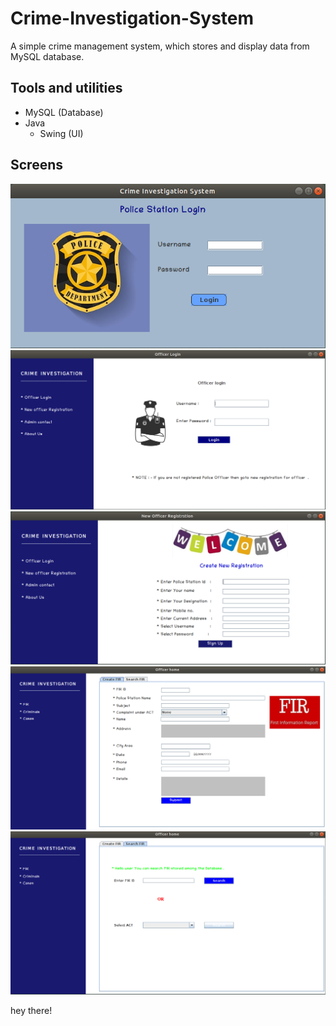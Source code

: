# Crime-Investigation-System
A simple crime management system, which stores and display data from MySQL database.
    
## Tools and utilities
* MySQL (Database)
* Java
  * Swing (UI)
  

## Screens

![login](https://github.com/AP-Atul/Crime-Investigation-System/blob/master/screens/1.png "Login")
![officer-dash](https://github.com/AP-Atul/Crime-Investigation-System/blob/master/screens/2.png "Officer Dashboard")
![officer-reg](https://github.com/AP-Atul/Crime-Investigation-System/blob/master/screens/3.png "Officer Registeration")
![data-entry](https://github.com/AP-Atul/Crime-Investigation-System/blob/master/screens/4.png "Store Data")
![search](https://github.com/AP-Atul/Crime-Investigation-System/blob/master/screens/5.png "Search Data")

hey there!